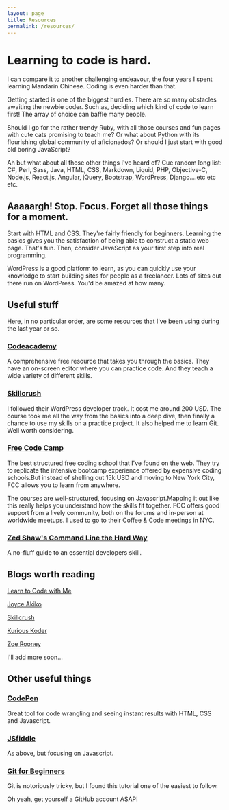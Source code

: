```yaml
---
layout: page
title: Resources
permalink: /resources/
---
```


# Learning to code is hard. 

I can compare it to another challenging endeavour, the four years I spent learning Mandarin Chinese. Coding is even harder than that. 

Getting started is one of the biggest hurdles. There are so many obstacles awaiting the newbie coder. Such as, deciding which kind of code to learn first! The array of choice can baffle many people. 

Should I go for the rather trendy Ruby, with all those courses and fun pages with cute cats promising to teach me? Or what about Python with its flourishing global community of aficionados? Or should I just start with good old boring JavaScript?  

Ah but what about all those other things I've heard of? Cue random long list: C#, Perl, Sass, Java, HTML, CSS, Markdown, Liquid, PHP, Objective-C, Node.js, React.js, Angular, jQuery, Bootstrap, WordPress, Django....etc etc etc. 

## Aaaaargh! Stop. Focus. Forget all those things for a moment.

Start with HTML and CSS. They're fairly friendly for beginners. Learning the basics gives you the satisfaction of being able to construct a static web page. That's fun. Then, consider JavaScript as your first step into real programming.

WordPress is a good platform to learn, as you can quickly use your knowledge to start building sites for people as a freelancer. Lots of sites out there run on WordPress. You'd be amazed at how many. 

## Useful stuff 

Here, in no particular order, are some resources that I've been using during the last year or so.

### [Codeacademy](http://.codeacademy.com)

A comprehensive free resource that takes you through the basics. They have an on-screen editor where you can practice code. And they teach a wide variety of different skills.

### [Skillcrush](http://skillcrush.com)

I followed their WordPress developer track. It cost me around 200 USD. The course took me all the way from the basics into a deep dive, then finally a chance to use my skills on a practice project. It also helped me to learn Git. Well worth considering.

### [Free Code Camp](http://freecodecamp.com)

The best structured free coding school that I've found on the web. They try to replicate the intensive bootcamp experience offered by expensive coding schools.But instead of shelling out 15k USD and moving to New York City, FCC allows you to learn from anywhere. 

The courses are well-structured, focusing on Javascript.Mapping it out like this really helps you understand how the skills fit together. FCC offers good support from a lively community, both on the forums and in-person at worldwide meetups. I used to go to their Coffee & Code meetings in NYC.

### [Zed Shaw's Command Line the Hard Way](http://cli.learncodethehardway.org/book/)

A no-fluff guide to an essential developers skill.

## Blogs worth reading

[Learn to Code with Me](http://learntocodewith.me/)

[Joyce Akiko](http://www.joyceakiko.com/blog/)

[Skillcrush](http://skillcrush.com/blog/)

[Kurious Koder](http://kuriouskoder.com)

[Zoe Rooney](http://zoerooney.com/)

I'll add more soon...

## Other useful things 

### [CodePen](http://codepen.io)
Great tool for code wrangling and seeing instant results with HTML, CSS and Javascript.

### [JSfiddle](http://jsfiddle.net)
As above, but focusing on Javascript.

### [Git for Beginners](http://readwrite.com/2013/09/30/understanding-github-a-journey-for-beginners-part-1)

Git is notoriously tricky, but I found this tutorial one of the easiest to follow. 

Oh yeah, get yourself a GitHub account ASAP! 







